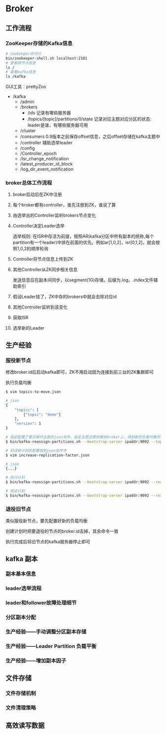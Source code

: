 # Broker

## 工作流程

### **ZooKeeper存储的Kafka信息**

```bash
# zookeeper命令行
bin/zookeeper-shell.sh localhost:2181
# 查看根节点信息
ls /
# 查看kafka信息
ls /kafka
```

GUI工具：prettyZoo

- /kafka
  - /admin
  - /brokers
    - /ids 记录有哪些服务器
    - /topics/[topic]/partitions/0/state 记录对应主题对应分区的状态: leader是谁，有哪些服务器可用
  - /cluster
  - /consumers 0.9版本之前保存offset信息，之后offset存储在kafka主题中
  - /controller 辅助选举leader
  - /config
  - /Controller_epoch
  - /lsr_change_notification
  - /latest_producer_id_block
  - /log_dir_event_notification

### **broker总体工作流程**

1. broker启动后在ZK中注册
2. 每个broker都有controller，谁先注册到ZK，谁说了算
3. 由选举出的Controller监听brokers节点变化
4. Controller决定Leader选举

    选举规则: 在ISR中存活为前提，按照AR(kafka分区中所有副本的统称,每个partition有一个leader)中排在前面的优先。例如ar[1,0,2]，isr[0,1,2]，就会按照1,0,2的顺序轮询

5. Controller将节点信息上传到ZK
6. 其他Controller从ZK同步相关信息

    发送信息后在副本间同步，以segment(1G)存储，后缀为.log，.index文件辅助索引

7. 假设Leader挂了，ZK中存的brokers中就会去除对应id
8. 其他Controller监听到该变化
9. 获取ISR
10. 选举新的Leader

## 生产经验

### **服役新节点**

修改broker.id后启动kafka即可，ZK不用启动因为连接到前三台的ZK集群即可

执行负载均衡

```bash
$ vim topics-to-move.json

# json
{
    "topics": [
        {"topic": "demo"}
    ],
    "version": 1
}

# 指定配置了要迁移的主题的json文件，指定主题迁移到哪些broker上，得到新的负载均衡的计划
$ bin/kafka-reassign-partitions.sh --bootstrap-server ipaddr:9092 --topics-to-move-json-file topics-to-move.json --broker-list "0,1,2,3" --generate

# 将该新计划的配置放到json文件中
$ vim increase-replication-factor.json

# json
{...}

# 执行计划
$ bin/kafka-reassign-partitions.sh --bootstrap-server ipaddr:9092 --reassignment-json-file increase-replication-factor.json --execute

# 验证计划
$ bin/kafka-reassign-partitions.sh --bootstrap-server ipaddr:9092 --reassignment-json-file increase-replication-factor.json --verify
```

### **退役旧节点**

类似服役新节点，要先配置好新的负载均衡

创建计划时把要退役的节点的broker.id去掉，其余命令一致

执行完成后将旧节点的kafka服务器停止即可

## kafka 副本

### **副本基本信息**

### **leader选举流程**

### **leader和follower故障处理细节**

### **分区副本分配**

### **生产经验——手动调整分区副本存储**

### **生产经验——Leader Partition 负载平衡**

### **生产经验——增加副本因子**

## 文件存储

### **文件存储机制**

### **文件清理策略**

## 高效读写数据
